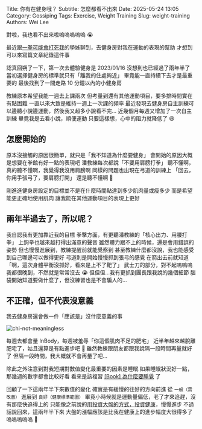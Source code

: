 Title: 你有在健身哦？
Subtitle: 怎麼都看不出來
Date: 2025-05-24 13:05
Category: Gossiping
Tags: Exercise, Weight Training
Slug: weight-training
Authors: Wei Lee

對啦，我也看不出來啦嗚嗚嗚嗚嗚 😭

<!--more-->

最近跟[一拳可能會打死我]({filename}/posts/gossiping/2024/1-boxing.md)的學姊聊到，去健身房對我在運動的表現的幫助
才想到可以來寫篇文章紀錄這件事

認真回朔了一下，第一次去體驗健身是 2023/01/16
沒想到也已經過了兩年半了
當初選擇健身房的標準就只有「離我的住處夠近」
畢竟能一直持續下去才是最重要的
最後找到了一間走路 10 分鐘以內的小健身房

教練原本希望我能一週去上課兩次
但考量到還有其他運動項目，要多排時間實在有點困難
一直以來大致是維持一週上一次課的頻率
最近發現去健身房自主訓練可以邊聽小說邊運動，然後我又超多小說看不完...
近幾個月每週又增加了一次自主訓練
畢竟我是去看小說，順便運動
只要這樣想，心中的阻力就降低了 😆

## 怎麼開始的
原本沒接觸的原因很簡單，就只是「我不知道為什麼要健身」
會開始的原因大概是想要在拳館有好一點的表現吧
潘教練每次都說「不要用肩膀打拳」
聽不懂啊，真的聽不懂啊，我覺得我沒用肩膀啊
同樣的問題也出現在弓道的訓練上
「回去，你用手張弓了，要肩膀打開」
還是聽不懂啊 🥲

剛進進健身房設定的目標並不是在什麼時間點達到多少肌肉量或瘦多少
而是希望能更正確地使用肌肉
讓我能在其他運動項目的表現上更好

## 兩年半過去了，所以呢？
我自認我有更加靠近我的目標
拳擊方面，有更聽潘教練的「核心出力、用腰打拳」
上鉤拳也越來越打得出滿意的聲音
雖然體力跟不上的時候，還是會用錯誤的姿勢
但也慢慢進展到，教練提醒前就能覺察到
甚至教練什麼都沒說，我也能感受到自己哪邊可以做得更好
弓道則是開始慢慢抓到張弓的感覺
在箭出去前就知道「啊，這次身體平衡沒抓好，看來是上不了靶了」
武士刀的部分，對不起嗚嗚嗚
我都很晚到，不然就是常常沒去 😭
但但但...我有更抓到團長跟我說的幾個細節
腦袋開始知道要做什麼了，但沒練習也是不會騙人的...

## 不正確，但不代表沒意義
我去健身房還會做一件「應該是」沒什麼意義的事

![chi-not-meaningless](/images/meme/chi-not-meaningless.JPG)


每週去都會量 InBody，每週被羞辱「你這個肌肉不足的肥宅」
近半年越來越脫離肥宅了，姑且還算是有點進步吧 🥺
雖然教練跟朋友都跟我說隔一段時間再量就好了
但隔一段時間，我大概就不會再量了吧...


除此之外注意到對我短期對數值變化最重要的因素是睡眠
如果睡眠狀況好一點，那幾週的數字都會比較好看
看來是該複習 [[Book] 為什麼要睡覺]({filename}/posts/book/2020/5-why-we-sleep.md) 了

回顧了一下這兩年半下來數值的變化
確實是有緩慢的往好的方向前進
從 `一般（需改善）` 進展到 `良好（健康標準範圍）`
畢竟小時候就是運動量偏低，老了才來追趕，沒有那麼快追得上的
只能像之前說的[用投資大盤的方式，投資健康]({filename}/posts/gossiping/2024/1-boxing.md)，慢慢進步
不過話說回來，這兩年半下來
大盤的漲幅應該是比我在健康上的進步幅度大很得多了嗚嗚嗚嗚嗚 🥲
